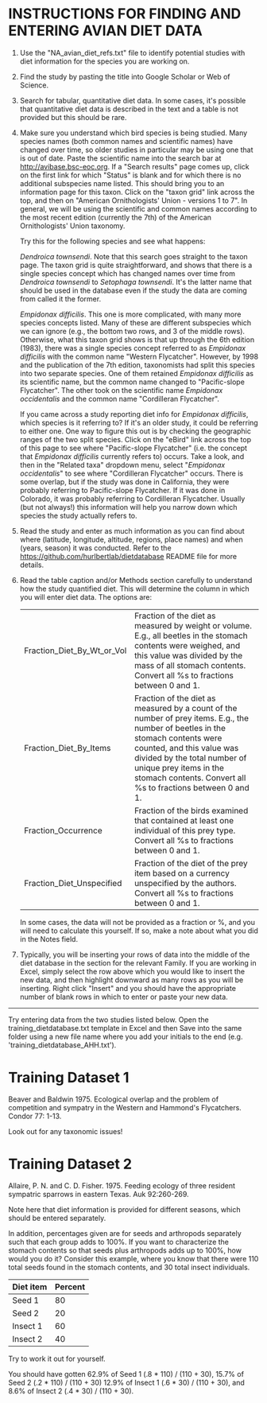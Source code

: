 INSTRUCTIONS FOR FINDING AND ENTERING AVIAN DIET DATA
=====================================================

1. Use the "NA_avian_diet_refs.txt" file to identify potential studies with diet
information for the species you are working on.

2. Find the study by pasting the title into Google Scholar or Web of Science.

3. Search for tabular, quantitative diet data. In some cases, it's possible
that quantitative diet data is described in the text and a table is not provided
but this should be rare.

4. Make sure you understand which bird species is being studied. Many species
names (both common names and scientific names) have changed over time, so older
studies in particular may be using one that is out of date. Paste the scientific
name into the search bar at http://avibase.bsc-eoc.org. If a "Search results"
page comes up, click on the first link for which "Status" is blank and for
which there is no additional subspecies name listed. This should bring you to an
information page for this taxon. Click on the "taxon grid" link across the top,
and then on "American Ornithologists' Union - versions 1 to 7". In general, we
will be using the scientific and common names according to the most recent
edition (currently the 7th) of the American Ornithologists' Union taxonomy.

    Try this for the following species and see what happens: 

    *Dendroica townsendi*. Note that this search goes straight to the taxon page. 
    The taxon grid is quite straightforward, and shows that there is a single 
    species concept which has changed names over time from *Dendroica townsendi* to 
    *Setophaga townsendi*. It's the latter name that should be used in the database
    even if the study the data are coming from called it the former.
 
    *Empidonax difficilis*. This one is more complicated, with many more species 
    concepts listed. Many of these are different subspecies which we can ignore 
    (e.g., the bottom two rows, and 3 of the middle rows). Otherwise, what this
    taxon grid shows is that up through the 6th edition (1983), there was a single
    species concept referred to as *Empidonax difficilis* with the common name 
    "Western Flycatcher". However, by 1998 and the publication of the 7th edition,
    taxonomists had split this species into two separate species. One of them
    retained *Empidonax difficilis* as its scientific name, but the common name
    changed to "Pacific-slope Flycatcher". The other took on the scientific name
    *Empidonax occidentalis* and the common name "Cordilleran Flycatcher". 

    If you came across a study reporting diet info for *Empidonax difficilis*, 
    which species is it referring to? If it's an older study, it could be referring
    to either one. One way to figure this out is by checking the geographic ranges
    of the two split species. Click on the "eBird" link across the top of this page
    to see where "Pacific-slope Flycatcher" (i.e. the concept that *Empidonax
    difficilis* currently refers to) occurs. Take a look, and then in the "Related 
    taxa" dropdown menu, select "*Empidonax occidentalis*" to see where "Cordilleran
    Flycatcher" occurs. There is some overlap, but if the study was done in
    California, they were probably referring to Pacific-slope Flycatcher. If it was
    done in Colorado, it was probably referring to Cordilleran Flycatcher. Usually 
    (but not always!) this information will help you narrow down which species
    the study actually refers to.

5. Read the study and enter as much information as you can find about where 
(latitude, longitude, altitude, regions, place names) and when (years, season) 
it was conducted. Refer to the https://github.com/hurlbertlab/dietdatabase 
README file for more details.

6. Read the table caption and/or Methods section carefully to understand how
the study quantified diet. This will determine the column in which you will 
enter diet data. The options are: 

    <table>
      <tr>
        <td>Fraction_Diet_By_Wt_or_Vol</td>
        <td>Fraction of the diet as measured by weight or volume. E.g., all beetles 
        in the stomach contents were weighed, and this value was divided by the mass
        of all stomach contents. Convert all %s to fractions between 0 and 1.</td>
      </tr>
      <tr>
        <td>Fraction_Diet_By_Items</td>
        <td>Fraction of the diet as measured by a count of the number of prey items. 
        E.g., the number of beetles in the stomach contents were counted, and this 
        value was divided by the total number of unique prey items in the stomach 
        contents. Convert all %s to fractions between 0 and 1.</td>
      </tr>
      <tr>
        <td>Fraction_Occurrence</td>
        <td>Fraction of the birds examined that contained at least one individual of 
        this prey type.  Convert all %s to fractions between 0 and 1.</td>
      </tr>
      <tr>
        <td>Fraction_Diet_Unspecified</td>
        <td>Fraction of the diet of the prey item based on a currency unspecified by 
        the authors.  Convert all %s to fractions between 0 and 1.</td>
      </tr>
      <tr>
    </table>

    In some cases, the data will not be provided as a fraction or %, and you will 
    need to calculate this yourself. If so, make a note about what you did in the
    Notes field.

7. Typically, you will be inserting your rows of data into the middle of the 
diet database in the section for the relevant Family. If you are working in
Excel, simply select the row above which you would like to insert the new data,
and then highlight downward as many rows as you will be inserting. Right click
"Insert" and you should have the appropriate number of blank rows in which to
enter or paste your new data.

---

Try entering data from the two studies listed below. Open the training_dietdatabase.txt
template in Excel and then Save into the same folder using a new file name where you add 
your initials to the end (e.g. 'training_dietdatabase_AHH.txt').

# Training Dataset 1

Beaver and Baldwin 1975. Ecological overlap and the problem of competition and sympatry
in the Western and Hammond's Flycatchers. Condor 77: 1-13.

Look out for any taxonomic issues!

# Training Dataset 2

Allaire, P. N. and C. D. Fisher. 1975. Feeding ecology of three resident sympatric 
sparrows in eastern Texas. Auk 92:260-269.

Note here that diet information is provided for different seasons, which should be
entered separately. 

In addition, percentages given are for seeds and arthropods separately such that 
each group adds to 100%. If you want to characterize the stomach contents so that
seeds plus arthropods adds up to 100%, how would you do it? Consider this example,
where you know that there were 110 total seeds found in the stomach contents, and 30
total insect individuals.

| Diet item | Percent |
|----------|---------|
| Seed 1   | 80 |
| Seed 2   | 20 |
| Insect 1 | 60 |
| Insect 2 | 40 |

Try to work it out for yourself.

You should have gotten 62.9% of Seed 1 (.8 * 110) / (110 + 30), 
15.7% of Seed 2 (.2 * 110) / (110 + 30) 
12.9% of Insect 1 (.6 * 30) / (110 + 30), and 
8.6% of Insect 2 (.4 * 30) / (110 + 30).